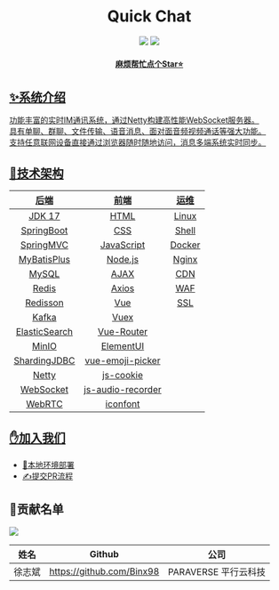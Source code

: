 <h1 align="center">Quick Chat</h1>
<div align="center">
    <a href="https://github.com/CoderXu666/QuickChat"><img src="https://img.shields.io/badge/后端-项目地址-yellow.svg?style=plasticr"></a>
    <a href="https://github.com/CoderXu666/QuickChat-Front"><img src="https://img.shields.io/badge/前端-项目地址-blueviolet.svg?style=plasticr"></a>
    <a href="" target="_blank">
    <br>
    <h4>麻烦帮忙点个Star⭐</h4>
</div>

## ✨系统介绍

功能丰富的实时IM通讯系统，通过Netty构建高性能WebSocket服务器。<br>
具有单聊、群聊、文件传输、语音消息、面对面音频视频通话等强大功能。<br>
支持任意联网设备直接通过浏览器随时随地访问，消息多端系统实时同步。<br>

## 🚀技术架构

|      后端       |        前端         |   运维   |
|:-------------:|:-----------------:|:------:|
|    JDK 17     |       HTML        | Linux  |
|  SpringBoot   |        CSS        | Shell  |
|   SpringMVC   |    JavaScript     | Docker |
|  MyBatisPlus  |      Node.js      | Nginx  |
|     MySQL     |       AJAX        |  CDN   |
|     Redis     |       Axios       |  WAF   |
|   Redisson    |        Vue        |  SSL   |
|     Kafka     |       Vuex        |        |
| ElasticSearch |    Vue-Router     |        |
|     MinIO     |     ElementUI     |        |
| ShardingJDBC  | vue-emoji-picker  |        |
|     Netty     |     js-cookie     |        |
|   WebSocket   | js-audio-recorder |        |
|    WebRTC     |     iconfont      |        |

## ✋加入我们

- [🚢本地环境部署](本地环境部署)
- [✍提交PR流程](提交PR流程)

## 🎉贡献名单

<a href="https://github.com/Binx98/QuickChat/graphs/contributors">
  <img src="https://contrib.rocks/image?repo=Binx98/QuickChat"/>
</a>

| 姓名       | Github     | 公司              |
|:-------------:|:-------------:|:-------------:|
| 徐志斌 | https://github.com/Binx98  | PARAVERSE 平行云科技 |
